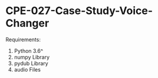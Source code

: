 # CPE-027-Case-Study-Voice-Changer
Requirements:
1. Python 3.6^
2. numpy Library
3. pydub Library
4. audio Files


   
